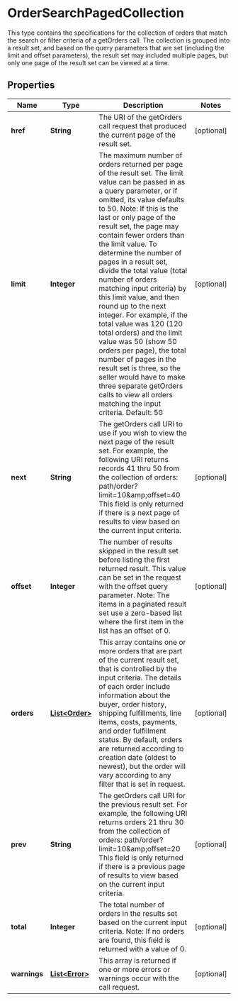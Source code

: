 

# OrderSearchPagedCollection

This type contains the specifications for the collection of orders that match the search or filter criteria of a getOrders call. The collection is grouped into a result set, and based on the query parameters that are set (including the limit and offset parameters), the result set may included multiple pages, but only one page of the result set can be viewed at a time.

## Properties

Name | Type | Description | Notes
------------ | ------------- | ------------- | -------------
**href** | **String** | The URI of the getOrders call request that produced the current page of the result set. |  [optional]
**limit** | **Integer** | The maximum number of orders returned per page of the result set. The limit value can be passed in as a query parameter, or if omitted, its value defaults to 50. Note: If this is the last or only page of the result set, the page may contain fewer orders than the limit value. To determine the number of pages in a result set, divide the total value (total number of orders matching input criteria) by this limit value, and then round up to the next integer. For example, if the total value was 120 (120 total orders) and the limit value was 50 (show 50 orders per page), the total number of pages in the result set is three, so the seller would have to make three separate getOrders calls to view all orders matching the input criteria. Default: 50 |  [optional]
**next** | **String** | The getOrders call URI to use if you wish to view the next page of the result set. For example, the following URI returns records 41 thru 50 from the collection of orders: path/order?limit&#x3D;10&amp;amp;offset&#x3D;40 This field is only returned if there is a next page of results to view based on the current input criteria. |  [optional]
**offset** | **Integer** | The number of results skipped in the result set before listing the first returned result. This value can be set in the request with the offset query parameter. Note: The items in a paginated result set use a zero-based list where the first item in the list has an offset of 0. |  [optional]
**orders** | [**List&lt;Order&gt;**](Order.md) | This array contains one or more orders that are part of the current result set, that is controlled by the input criteria. The details of each order include information about the buyer, order history, shipping fulfillments, line items, costs, payments, and order fulfillment status. By default, orders are returned according to creation date (oldest to newest), but the order will vary according to any filter that is set in request. |  [optional]
**prev** | **String** | The getOrders call URI for the previous result set. For example, the following URI returns orders 21 thru 30 from the collection of orders: path/order?limit&#x3D;10&amp;amp;offset&#x3D;20 This field is only returned if there is a previous page of results to view based on the current input criteria. |  [optional]
**total** | **Integer** | The total number of orders in the results set based on the current input criteria. Note: If no orders are found, this field is returned with a value of 0. |  [optional]
**warnings** | [**List&lt;Error&gt;**](Error.md) | This array is returned if one or more errors or warnings occur with the call request. |  [optional]



